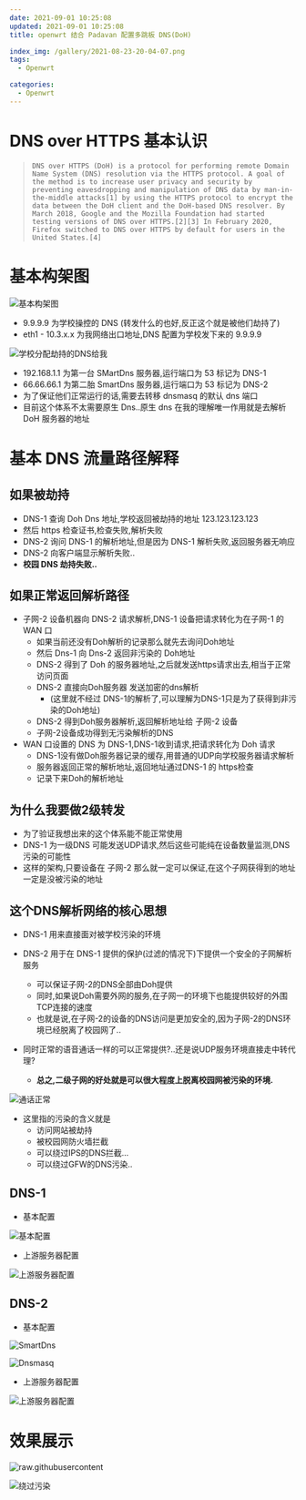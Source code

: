 ```yaml
---
date: 2021-09-01 10:25:08
updated: 2021-09-01 10:25:08
title: openwrt 结合 Padavan 配置多跳板 DNS(DoH)

index_img: /gallery/2021-08-23-20-04-07.png
tags:
  - Openwrt

categories:
  - Openwrt
---
```


# DNS over HTTPS 基本认识

> `DNS over HTTPS (DoH) is a protocol for performing remote Domain Name System (DNS) resolution via the HTTPS protocol. A goal of the method is to increase user privacy and security by preventing eavesdropping and manipulation of DNS data by man-in-the-middle attacks[1] by using the HTTPS protocol to encrypt the data between the DoH client and the DoH-based DNS resolver. By March 2018, Google and the Mozilla Foundation had started testing versions of DNS over HTTPS.[2][3] In February 2020, Firefox switched to DNS over HTTPS by default for users in the United States.[4]`

# 基本构架图

![基本构架图](/gallery/2021-09-01-10-27-55.png)

- 9.9.9.9 为学校操控的 DNS (转发什么的也好,反正这个就是被他们劫持了)
- eth1 - 10.3.x.x 为我网络出口地址,DNS 配置为学校发下来的 9.9.9.9

![学校分配劫持的DNS给我](/gallery/2021-09-01-10-40-49.png)

- 192.168.1.1 为第一台 SMartDns 服务器,运行端口为 53 标记为 DNS-1
- 66.66.66.1 为第二胎 SmartDns 服务器,运行端口为 53 标记为 DNS-2
- 为了保证他们正常运行的话,需要去转移 dnsmasq 的默认 dns 端口
- 目前这个体系不太需要原生 Dns..原生 dns 在我的理解唯一作用就是去解析 DoH 服务器的地址

# 基本 DNS 流量路径解释

## 如果被劫持

- DNS-1 查询 Doh Dns 地址,学校返回被劫持的地址 123.123.123.123
- 然后 https 检查证书,检查失败,解析失败
- DNS-2 询问 DNS-1 的解析地址,但是因为 DNS-1 解析失败,返回服务器无响应
- DNS-2 向客户端显示解析失败..
- **校园 DNS 劫持失败..**

## 如果正常返回解析路径

- 子网-2 设备机器向 DNS-2 请求解析,DNS-1 设备把请求转化为在子网-1 的 WAN 口
    - 如果当前还没有Doh解析的记录那么就先去询问Doh地址
    - 然后 Dns-1 向 Dns-2 返回非污染的 Doh地址
    - DNS-2 得到了 Doh 的服务器地址,之后就发送https请求出去,相当于正常访问页面
    - DNS-2 直接向Doh服务器 发送加密的dns解析
        - (这里就不经过 DNS-1的解析了,可以理解为DNS-1只是为了获得到非污染的Doh地址)
    - DNS-2 得到Doh服务器解析,返回解析地址给 子网-2 设备
    - 子网-2设备成功得到无污染解析的DNS
- WAN 口设置的 DNS 为 DNS-1,DNS-1收到请求,把请求转化为 Doh 请求
    - DNS-1没有做Doh服务器记录的缓存,用普通的UDP向学校服务器请求解析
    - 服务器返回正常的解析地址,返回地址通过DNS-1 的 https检查
    - 记录下来Doh的解析地址


## 为什么我要做2级转发

- 为了验证我想出来的这个体系能不能正常使用
- DNS-1 为一级DNS 可能发送UDP请求,然后这些可能纯在设备数量监测,DNS污染的可能性
- 这样的架构,只要设备在 子网-2 那么就一定可以保证,在这个子网获得到的地址一定是没被污染的地址

## 这个DNS解析网络的核心思想

- DNS-1 用来直接面对被学校污染的环境
- DNS-2 用于在 DNS-1 提供的保护(过滤的情况下)下提供一个安全的子网解析服务
    - 可以保证子网-2的DNS全部由Doh提供
    - 同时,如果说Doh需要外网的服务,在子网一的环境下也能提供较好的外围TCP连接的速度
    - 也就是说,在子网-2的设备的DNS访问是更加安全的,因为子网-2的DNS环境已经脱离了校园网了..

- 同时正常的语音通话一样的可以正常提供?..还是说UDP服务环境直接走中转代理?
    - **总之,二级子网的好处就是可以很大程度上脱离校园网被污染的环境.**

![通话正常](/gallery/2021-09-01-11-35-21.png)

- 这里指的污染的含义就是
    - 访问网站被劫持
    - 被校园网防火墙拦截
    - 可以绕过IPS的DNS拦截...
    - 可以绕过GFW的DNS污染..

## DNS-1

- 基本配置

![基本配置](/gallery/2021-09-01-12-08-27.png)

- 上游服务器配置

![上游服务器配置](/gallery/2021-09-01-12-09-25.png)

## DNS-2 

- 基本配置

![SmartDns](/gallery/2021-09-01-12-11-45.png)

![Dnsmasq](/gallery/2021-09-01-12-12-26.png)

- 上游服务器配置

![上游服务器配置](/gallery/2021-09-01-12-13-03.png)

# 效果展示

![raw.githubusercontent](/gallery/2021-09-01-11-37-35.png)

![绕过污染](/gallery/2021-09-01-11-40-15.png)

